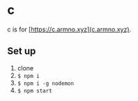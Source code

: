 # c

c is for [https://c.armno.xyz](c.armno.xyz).

## Set up

1. clone
2. `$ npm i`
3. `$ npm i -g nodemon`
4. `$ npm start`
